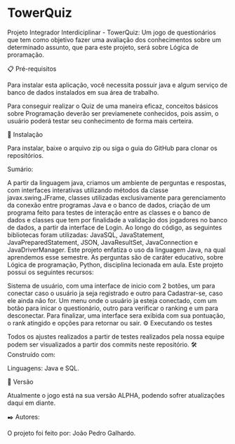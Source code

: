 # TowerQuiz

Projeto Integrador Interdiciplinar - TowerQuiz: Um jogo de questionários que tem como objetivo fazer uma avaliação dos conhecimentos sobre um determinado assunto, que para este projeto, será sobre Lógica de proramação.



📋 Pré-requisitos

Para instalar esta aplicação, você necessita possuir java e algum serviço de banco de dados instalados em sua área de trabalho.

Para conseguir realizar o Quiz de uma maneira eficaz, conceitos básicos sobre Programação deverão ser previamenete conhecidos, pois assim, o usuário poderá testar seu conhecimento de forma mais certeira.

🔧 Instalação

Para instalar, baixe o arquivo zip ou siga o guia do GitHub para clonar os repositórios.

Sumário:

A partir da linguagem java, criamos um ambiente de perguntas e respostas, com interfaces interativas utilizando métodos da classe javax.swing.JFrame, classes utilizadas exclusivamente para gerenciamento da conexão entre programas Java e o banco de dados, criação de um programa feito para testes de interação entre as classes e o banco de dados e classes que tem por finalidade a validação dos jogadores no banco de dados, a partir da interface de Login.
Ao longo do código, as seguintes bibliotecas foram utilizadas: JavaSQL, JavaStatement, JavaPreparedStatement, JSON, JavaResultSet, JavaConnection e JavaDriverManager.
Este projeto enfatiza o uso da linguagem Java, na qual aprendemos esse semestre.
As perguntas são de caráter educativo, sobre Lógica de programação, Python, disciplina lecionada em aula.
Este projeto possui os seguintes recursos:

Sistema de usuário, com uma interface de inicio com 2 botões, um para conectar caso o usuário ja seja registrado e outro para Cadastrar-se, caso ele ainda não for.
Um menu onde o usuário ja esteja conectado, com um botão para inicar o questionário, outro para verificar o ranking e um para desconectar.
Para finalizar, uma interface sera exibida com sua pontuação, o rank atingido e opções para retornar ou sair.
⚙️ Executando os testes

Todos os ajustes realizados a partir de testes realizados pela nossa equipe podem ser visualizados a partir dos commits neste repositório.
🛠️ Construído com:

Linguagens: Java e SQL.

📌 Versão

Atualmente o jogo está na sua versão ALPHA, podendo sofrer atualizações daqui em diante.

✒️ Autores:

O projeto foi feito por: João Pedro Galhardo.
